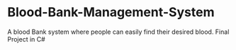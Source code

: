 # Blood-Bank-Management-System
A blood Bank system where people can easily find their desired blood. Final Project in C#
